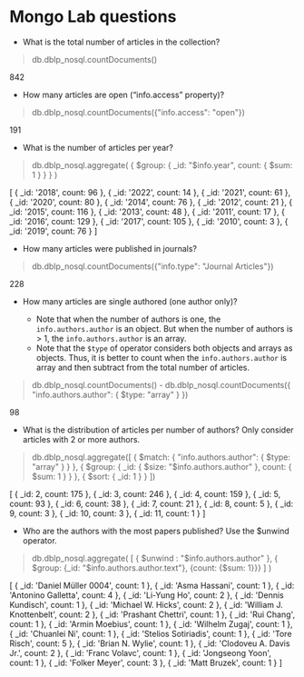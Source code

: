 # Mongo Lab questions

- What is the total number of articles in the collection?

> db.dblp_nosql.countDocuments()

842

- How many articles are open (“info.access” property)?

> db.dblp_nosql.countDocuments({"info.access": "open"})

191

- What is the number of articles per year?

> db.dblp_nosql.aggregate( { $group: { _id: "$info.year", count: { $sum: 1 } } } )

[
  { _id: '2018', count: 96 },
  { _id: '2022', count: 14 },
  { _id: '2021', count: 61 },
  { _id: '2020', count: 80 },
  { _id: '2014', count: 76 },
  { _id: '2012', count: 21 },
  { _id: '2015', count: 116 },
  { _id: '2013', count: 48 },
  { _id: '2011', count: 17 },
  { _id: '2016', count: 129 },
  { _id: '2017', count: 105 },
  { _id: '2010', count: 3 },
  { _id: '2019', count: 76 }
]
- How many articles were published in journals?

> db.dblp_nosql.countDocuments({"info.type": "Journal Articles"})

228

- How many articles are single authored (one author only)?

  - Note that when the number of authors is one, the `info.authors.author` is an object. But when the number of authors is > 1, the `info.authors.author` is an array.
  - Note that the `$type` of operator considers both objects and arrays as objects. Thus, it is better to count when the `info.authors.author` is array and then subtract from the total number of articles.

> db.dblp_nosql.countDocuments() - db.dblp_nosql.countDocuments({ "info.authors.author": { $type: "array" } })

98

- What is the distribution of articles per number of authors?
Only consider articles with 2 or more authors.

> db.dblp_nosql.aggregate([
    { $match: { "info.authors.author": { $type: "array" } } },
    { $group: { _id:  { $size: "$info.authors.author" }, count: { $sum: 1 } } },
    { $sort: { _id: 1 } }
])

[
  { _id: 2, count: 175 },
  { _id: 3, count: 246 },
  { _id: 4, count: 159 },
  { _id: 5, count: 93 },
  { _id: 6, count: 38 },
  { _id: 7, count: 21 },
  { _id: 8, count: 5 },
  { _id: 9, count: 3 },
  { _id: 10, count: 3 },
  { _id: 11, count: 1 }
]

- Who are the authors with the most papers published?
Use the $unwind operator.

> db.dblp_nosql.aggregate( [ { $unwind : "$info.authors.author" }, { $group: {_id: "$info.authors.author.text"}, {count: {$sum: 1}}} ] )

[
  { _id: 'Daniel Müller 0004', count: 1 },
  { _id: 'Asma Hassani', count: 1 },
  { _id: 'Antonino Galletta', count: 4 },
  { _id: 'Li-Yung Ho', count: 2 },
  { _id: 'Dennis Kundisch', count: 1 },
  { _id: 'Michael W. Hicks', count: 2 },
  { _id: 'William J. Knottenbelt', count: 2 },
  { _id: 'Prashant Chettri', count: 1 },
  { _id: 'Rui Chang', count: 1 },
  { _id: 'Armin Moebius', count: 1 },
  { _id: 'Wilhelm Zugaj', count: 1 },
  { _id: 'Chuanlei Ni', count: 1 },
  { _id: 'Stelios Sotiriadis', count: 1 },
  { _id: 'Tore Risch', count: 5 },
  { _id: 'Brian N. Wylie', count: 1 },
  { _id: 'Clodoveu A. Davis Jr.', count: 2 },
  { _id: 'Franc Volavc', count: 1 },
  { _id: 'Jongseong Yoon', count: 1 },
  { _id: 'Folker Meyer', count: 3 },
  { _id: 'Matt Bruzek', count: 1 }
]

